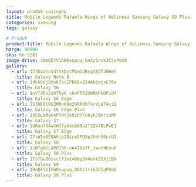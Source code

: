```yaml
---
layout: produk-casinghp
title: Mobile Legends Rafaela Wings of Holiness Samsung Galaxy S9 Plus Case
categories: samsung
tags: galaxy

# Produk
product-title: Mobile Legends Rafaela Wings of Holiness Samsung Galaxy S9 Plus Case
harga: 90000
sku: hn-5287
image-drive: 1HmQEYV1hWDvupuq_OAXz1rxk3C5aP0mb
gallery:
  - url: 1V3OiUnnSAttkDytMGm1dRsg4SOTaNHel
    title: Galaxy Note 8
  - url: 1dLk6djBmsK7scIPbG6uZ24Ahpsjs676w
    title: Galaxy S6
  - url: 1wVTdRs2xUThv6_cbnP5R2OWNKPkDPiOf
    title: Galaxy S6 Edge
  - url: 1G3UE0lUU3MRnKAm26RRdHfkrVLKT4ciD
    title: Galaxy S6 Edge Plus
  - url: 185XLbMgnePY4tjkOiHYFc6yhJ9mrioMP
    title: Galaxy S7
  - url: 1URuuf0AwXWIfybecbO9a1T3Z47BLPwE1
    title: Galaxy S7 Edge
  - url: 1TxWIo0ENA6jc10ice5PD9p2hKn5OcrU1
    title: Galaxy S8
  - url: 1cWTgDGLAR01St-nA41De7F_1wutdGxuO
    title: Galaxy S8 Plus
  - url: 1TsYGv80ssclfJv14bbgOX4oxk2QXj1BX
    title: Galaxy S9
  - url: 1HmQEYV1hWDvupuq_OAXz1rxk3C5aP0mb
    title: Galaxy S9 Plus
---
```

